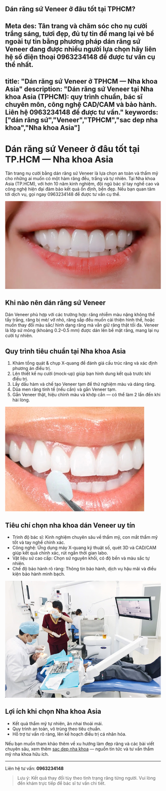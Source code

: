 
## Dán răng sứ Veneer ở đâu tốt tại TPHCM?
Meta des: Tân trang và chăm sóc cho nụ cười trắng sáng, tươi đẹp, đủ tự tin để mang lại vẻ bề ngoài tự tin bằng phương pháp dán răng sứ Veneer đang được nhiều người lựa chọn hãy liên hệ số điện thoại 0963234148 để được tư vấn cụ thể nhất.
---
title: "Dán răng sứ Veneer ở TPHCM — Nha khoa Asia"
description: "Dán răng sứ Veneer tại Nha khoa Asia (TPHCM): quy trình chuẩn, bác sĩ chuyên môn, công nghệ CAD/CAM và bảo hành. Liên hệ 0963234148 để được tư vấn."
keywords: ["dán răng sứ","Veneer","TPHCM","sac dep nha khoa","Nha khoa Asia"]
---

# Dán răng sứ Veneer ở đâu tốt tại TP.HCM — Nha khoa Asia

Tân trang nụ cười bằng dán răng sứ Veneer là lựa chọn an toàn và thẩm mỹ cho những ai muốn có một hàm răng đều, trắng và tự nhiên. Tại Nha khoa Asia (TP.HCM), với hơn 10 năm kinh nghiệm, đội ngũ bác sĩ tay nghề cao và công nghệ hiện đại đảm bảo kết quả ổn định, bền đẹp. Nếu bạn quan tâm tới dịch vụ, gọi ngay 0963234148 để được tư vấn cụ thể.

![Quy trình dán sứ Veneer tại Nha khoa Asia](image.png "Veneer tại Nha khoa Asia")

## Khi nào nên dán răng sứ Veneer

Dán Veneer phù hợp với các trường hợp: răng nhiễm màu nặng không thể tẩy trắng, răng bị mẻ/ vỡ nhỏ, răng sắp đều muốn cải thiện hình thể, hoặc muốn thay đổi màu sắc/ hình dạng răng mà vẫn giữ răng thật tối đa. Veneer là lớp sứ mỏng (khoảng 0.2–0.5 mm) được dán lên bề mặt răng, mang lại nụ cười tự nhiên.

## Quy trình tiêu chuẩn tại Nha khoa Asia

1. Khám tổng quát & chụp X-quang để đánh giá cấu trúc răng và xác định phương án điều trị.
2. Lên thiết kế nụ cười (mock-up) giúp bạn hình dung kết quả trước khi điều trị.
3. Lấy dấu hàm và chế tạo Veneer tạm để thử nghiệm màu và dáng răng.
4. Dũa men răng tinh tế (nếu cần) và gắn Veneer tạm.
5. Gắn Veneer thật, hiệu chỉnh màu và khớp cắn — có thể làm 2 lần đến khi hài lòng.

![Thiết bị CAD/CAM tại phòng nha](image-1.png "Máy quét và CAD/CAM tại Nha khoa Asia")

## Tiêu chí chọn nha khoa dán Veneer uy tín

- Trình độ bác sĩ: Kinh nghiệm chuyên sâu về thẩm mỹ, con mắt thẩm mỹ tốt và tay nghề chính xác.
- Công nghệ: Ứng dụng máy X-quang kỹ thuật số, quét 3D và CAD/CAM giúp kết quả chính xác, rút ngắn thời gian labo.
- Vật liệu sứ cao cấp: Chọn sứ nguyên khối, có độ bền và màu sắc tự nhiên.
- Chế độ bảo hành rõ ràng: Thông tin bảo hành, dịch vụ hậu mãi và điều kiện bảo hành minh bạch.

![Ảnh trước-sau dán Veneer](image-2.png "Kết quả trước và sau dán Veneer")

## Lợi ích khi chọn Nha khoa Asia

- Kết quả thẩm mỹ tự nhiên, ăn nhai thoải mái.
- Quy trình an toàn, vô trùng theo tiêu chuẩn.
- Hỗ trợ tư vấn rõ ràng, lên kế hoạch điều trị cá nhân hóa.

Nếu bạn muốn tham khảo thêm về xu hướng làm đẹp răng và các bài viết chuyên sâu, xem thêm [sac dep nha khoa](https://sacdepvn.com) — nguồn tin tức và tư vấn thẩm mỹ nha khoa hữu ích.

---

Liên hệ tư vấn: **0963234148**

> Lưu ý: Kết quả thay đổi tùy theo tình trạng răng từng người. Vui lòng đến khám trực tiếp để bác sĩ tư vấn chi tiết.
